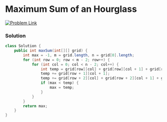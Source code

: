 # Maximum Sum of an Hourglass

[![Problem Link](https://img.shields.io/badge/-LeetCode-FFA116?style=for-the-badge&logo=LeetCode&logoColor=black)](https://leetcode.com/problems/maximum-sum-of-an-hourglass/)



### Solution
```java
class Solution {
    public int maxSum(int[][] grid) {
        int max = -1, m = grid.length, n = grid[0].length;
        for (int row = 0; row < m - 2; row++) {
            for (int col = 0; col < n - 2; col++) {
                int temp = grid[row][col] + grid[row][col + 1] + grid[row][col + 2];
                temp += grid[row + 1][col + 1];
                temp += grid[row + 2][col] + grid[row + 2][col + 1] + grid[row + 2][col + 2];
                if (max < temp) {
                    max = temp;
                }
            }
        }
        return max;
    }
}

```
